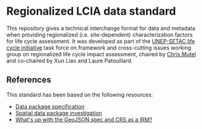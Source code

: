 # Regionalized LCIA data standard

This repository gives a technical interchange format for data and metadata when providing regionalized (i.e. site-dependent) characterization factors for life cycle assessment. It was developed as part of the [UNEP-SETAC life cycle initiative](https://www.lifecycleinitiative.org/) task force on framework and cross-cutting issues working group on regionalized life cycle impact assessment, chaired by [Chris Mutel](https://chris.mutel.org/) and co-chaired by Xun Liao and Laure Patouillard.

## References

This standard has been based on the following resources:

* [Data package specification](https://frictionlessdata.io/specs/data-package/)
* [Spatial data package investigation](https://research.okfn.org/spatial-data-package-investigation/)
* [What's up with the GeoJSON spec and CRS as a IRM?](https://gis.stackexchange.com/questions/15953/whats-up-with-the-geojson-spec-and-crs-as-a-irm)
